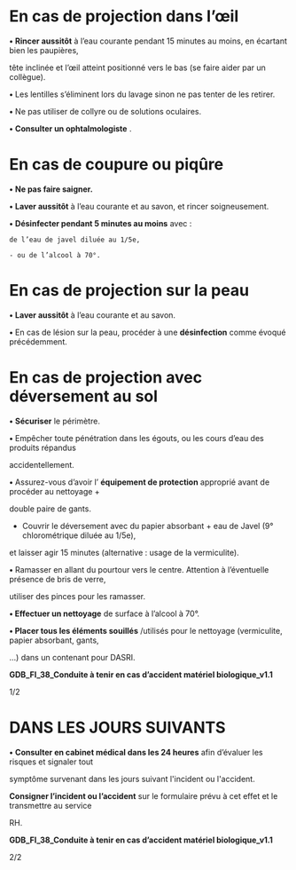# **En cas de projection dans l’œil**

**•** **Rincer aussitôt** à l’eau courante pendant 15 minutes au moins, en écartant bien les paupières,

tête inclinée et l’œil atteint positionné vers le bas (se faire aider par un collègue).

**•** Les lentilles s’éliminent lors du lavage sinon ne pas tenter de les retirer.

**•** Ne pas utiliser de collyre ou de solutions oculaires.

**•** **Consulter un ophtalmologiste** .
# **En cas de coupure ou piqûre**

**•**
**Ne pas faire saigner.**

**•** **Laver aussitôt** à l’eau courante et au savon, et rincer soigneusement.

**•** **Désinfecter pendant 5 minutes au moins** avec :

    de l’eau de javel diluée au 1/5e,

    - ou de l’alcool à 70°.
# **En cas de projection sur la peau**

**•** **Laver aussitôt** à l’eau courante et au savon.

**•** En cas de lésion sur la peau, procéder à une **désinfection** comme évoqué précédemment.
# **En cas de projection avec déversement au sol**

**•** **Sécuriser** le périmètre.

**•** Empêcher toute pénétration dans les égouts, ou les cours d’eau des produits répandus

accidentellement.

**•** Assurez-vous d’avoir l’ **équipement de protection** approprié avant de procéder au nettoyage +

double paire de gants.

 - Couvrir le déversement avec du papier absorbant + eau de Javel (9° chlorométrique diluée au 1/5e),

et laisser agir 15 minutes (alternative : usage de la vermiculite).

**•** Ramasser en allant du pourtour vers le centre. Attention à l’éventuelle présence de bris de verre,

utiliser des pinces pour les ramasser.

**• Effectuer un nettoyage** de surface à l’alcool à 70°.

**• Placer tous les éléments souillés** /utilisés pour le nettoyage (vermiculite, papier absorbant, gants,

…) dans un contenant pour DASRI.

**GDB_FI_38_Conduite à tenir en cas d’accident matériel biologique_v1.1**


1/2

# **DANS LES JOURS SUIVANTS**

**•** **Consulter en cabinet médical dans les 24 heures** afin d’évaluer les risques et signaler tout

symptôme survenant dans les jours suivant l'incident ou l'accident.

**Consigner l’incident ou l’accident** sur le formulaire prévu à cet effet et le transmettre au service

RH.

**GDB_FI_38_Conduite à tenir en cas d’accident matériel biologique_v1.1**

2/2

